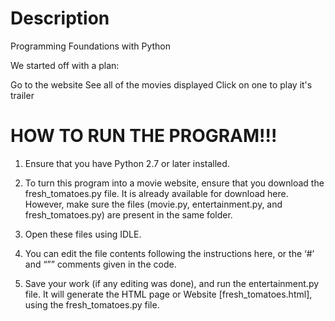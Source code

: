 # Description

Programming Foundations with Python

We started off with a plan:

Go to the website
See all of the movies displayed
Click on one to play it's trailer

# HOW TO RUN THE PROGRAM!!!
1. Ensure that you have Python 2.7 or later installed.

2. To turn this program into a movie website, ensure that you download the fresh_tomatoes.py file. It is already available for download here. However, make sure the files (movie.py, entertainment.py, and fresh_tomatoes.py) are present in the same folder.

3. Open these files using IDLE.

4. You can edit the file contents following the instructions here, or the ‘#’ and “”” comments given in the code.

5. Save your work (if any editing was done), and run the entertainment.py file. It will generate the HTML page or Website [fresh_tomatoes.html], using the fresh_tomatoes.py file.
